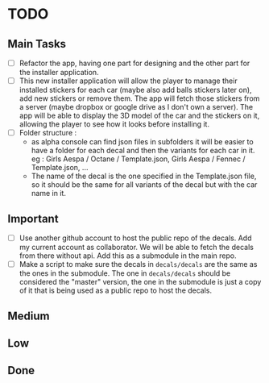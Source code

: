 # TODO

## Main Tasks

- [ ] Refactor the app, having one part for designing and the other part for the installer application.
- [ ] This new installer application will allow the player to manage their installed stickers for each car (maybe also add balls stickers later on), add new stickers or remove them. The app will fetch those stickers from a server (maybe dropbox or google drive as I don't own a server). The app will be able to display the 3D model of the car and the stickers on it, allowing the player to see how it looks before installing it.
- [ ] Folder structure : 
  - as alpha console can find json files in subfolders it will be easier to have a folder for each decal and then the variants for each car in it. eg : Girls Aespa / Octane / Template.json, Girls Aespa / Fennec / Template.json, ...
  - The name of the decal is the one specified in the Template.json file, so it should be the same for all variants of the decal but with the car name in it.

## Important

- [ ] Use another github account to host the public repo of the decals. Add my current account as collaborator. We will be able to fetch the decals from there without api. Add this as a submodule in the main repo.
- [ ] Make a script to make sure the decals in `decals/decals` are the same as the ones in the submodule. The one in `decals/decals` should be considered the "master" version, the one in the submodule is just a copy of it that is being used as a public repo to host the decals.

## Medium

## Low

## Done